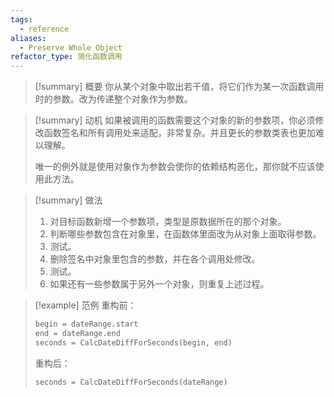 ```yaml
---
tags:
  - reference
aliases:
  - Preserve Whole Object
refactor_type: 简化函数调用
---
```

> [!summary] 概要
> 你从某个对象中取出若干值，将它们作为某一次函数调用时的参数。改为传递整个对象作为参数。

> [!summary] 动机
> 如果被调用的函数需要这个对象的新的参数项，你必须修改函数签名和所有调用处来适配，非常复杂。并且更长的参数类表也更加难以理解。
> 
> 唯一的例外就是使用对象作为参数会使你的依赖结构恶化，那你就不应该使用此方法。

> [!summary] 做法
> 1. 对目标函数新增一个参数项，类型是原数据所在的那个对象。
> 2. 判断哪些参数包含在对象里，在函数体里面改为从对象上面取得参数。
> 3. 测试。
> 4. 删除签名中对象里包含的参数，并在各个调用处修改。
> 5. 测试。
> 6. 如果还有一些参数属于另外一个对象，则重复上述过程。

> [!example] 范例
> 重构前：
> ```python
> begin = dateRange.start
> end = dateRange.end
> seconds = CalcDateDiffForSeconds(begin, end)
> ```
> 重构后：
> ```python
> seconds = CalcDateDiffForSeconds(dateRange)
> ```